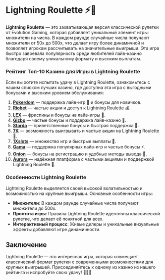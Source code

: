 # Lightning Roulette ⚡🎲

**Lightning Roulette** — это захватывающая версия классической рулетки от Evolution Gaming, которая добавляет уникальный элемент игры: множители на числа. В каждом раунде случайные числа получают множители от 50x до 500x, что делает игру более динамичной и позволяет игрокам рассчитывать на значительные выигрыши. Эта игра быстро завоевала популярность среди любителей лайв-казино благодаря своему уникальному формату и высоким выплатам.

### Рейтинг Топ-10 Казино для Игры в Lightning Roulette

Если вы хотите испытать удачу в Lightning Roulette, ознакомьтесь с нашим списком лучших казино, где доступна эта игра с выгодными бонусами и высоким уровнем обслуживания:

1. **[Pokerdom](https://brandplay.link/4k77v2yx)** — поддержка лайв-игр 🎲 и бонусы для новичков.
2. **[Riobet](https://brandplay.link/7xBLTPyj)** — частые акции и доступ к Lightning Roulette 💰.
3. **[LEX](https://brandplay.link/zW4hdDFV)** — фриспины и бонусы на лайв-игры 🎉.
4. **[Gizbo](https://brandplay.link/bprXw4YV)** — частые бонусы и поддержка лайв-казино 🎁.
5. **[Starda](https://brandplay.link/fB7xwRFL)** — приветственные бонусы и быстрая поддержка 🎈.
6. **[7K](https://brandplay.link/BvQyFShp)** — возможность выигрывать и частые акции на Lightning Roulette 🎯.
7. **[1Xslots](https://brandplay.link/hSB1khtr)** — множество игр и быстрые выплаты 🌟.
8. **[Gama](https://brandplay.link/j6NMKsDz)** — поддержка популярных лайв-игр и частые бонусы ⚡.
9. **[Onion](https://brandplay.link/zBGRVpQ9)** — бонусы на регистрацию и удобные методы вывода 🎰.
10. **[Aurora](https://10trafic-stat2.com/click/668546556bcc6313411604bd/6766/13032/subaccount)** — надёжная платформа с частыми акциями и поддержкой Lightning Roulette 💎.

### Особенности Lightning Roulette

Lightning Roulette выделяется своей высокой волатильностью и возможностью на крупные выигрыши. Основные особенности игры:
- **Множители**: В каждом раунде случайные числа получают множители до 500x.
- **Простота игры**: Правила Lightning Roulette идентичны классической рулетке, что делает её понятной для всех.
- **Интерактивный процесс**: Живые дилеры и уникальные визуальные эффекты добавляют игре динамичности.

## Заключение

Lightning Roulette — это интересная игра, которая совмещает классический формат рулетки с современными возможностями для крупных выигрышей. Присоединяйтесь к одному из казино из нашего рейтинга и испробуйте свою удачу! 🎉🎰💸

